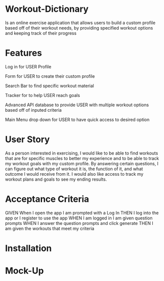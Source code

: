 # Workout-Dictionary
Is an online exercise application that allows users to build a custom profile based off of their workout needs, by providing specified workout options and keeping track of their progress 

# Features
Log in for USER Profile

Form for USER to create their custom profile 

Search Bar to find specific workout material

Tracker for to help USER reach goals 

Advanced API database to provide USER with multiple workout options based off of inputed criteria 

Main Menu drop down for USER to have quick access to desired option

# User Story
As a person interested in exercising, I would like to be able to find workouts that are for specific muscles to better my experience and to be able to track my workout goals with my custom profile. By answering certain questions, I can figure out what type of workout it is, the function of it, and what outcome I would receive from it. I would also like access to track my workout plans and goals to see my ending results. 

# Acceptance Criteria
GIVEN When I open the app I am prompted with a Log In
THEN I log into the app or I register to use the app
WHEN I am logged in I am given question prompts
WHEN I answer the question prompts and click generate 
THEN I am given the workouts that meet my criteria 

# Installation

# Mock-Up 